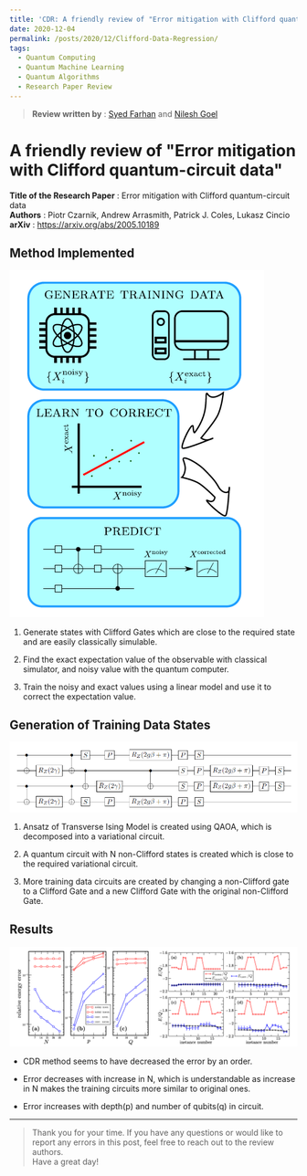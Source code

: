 ```yaml
---
title: 'CDR: A friendly review of "Error mitigation with Clifford quantum-circuit data"'
date: 2020-12-04
permalink: /posts/2020/12/Clifford-Data-Regression/
tags:
  - Quantum Computing
  - Quantum Machine Learning
  - Quantum Algorithms
  - Research Paper Review
---
```


> **Review written by** : [Syed Farhan](https://www.linkedin.com/in/syedfarhanahmad/) and [Nilesh Goel](https://www.linkedin.com/in/nilesh-goel/)  

# A friendly review of "Error mitigation with Clifford quantum-circuit data"

**Title of the Research Paper** : Error mitigation with Clifford quantum-circuit data  
**Authors** : Piotr Czarnik, Andrew Arrasmith, Patrick J. Coles, Lukasz Cincio  
**arXiv** : https://arxiv.org/abs/2005.10189  


## Method Implemented

![Method implemented](https://raw.githubusercontent.com/born-2learn/born-2learn.github.io/master/_posts/images/cdr/method-implementation.png)  

1. Generate states with Clifford Gates which are close to the required state and are easily classically simulable.
   
2. Find the exact expectation value of the observable with classical simulator, and noisy value with the quantum computer.
   
3. Train the noisy and exact values using a linear model and use it to correct the expectation value.

## Generation of Training Data States

![circuit](https://raw.githubusercontent.com/born-2learn/born-2learn.github.io/master/_posts/images/cdr/circuit.png)  

1. Ansatz of Transverse Ising Model is created using QAOA,
which is decomposed into a variational circuit.

2. A quantum circuit with N non-Clifford states is created which
is close to the required variational circuit.

3. More training data circuits are created by changing a
non-Clifford gate to a Clifford Gate and a new Clifford Gate
with the original non-Clifford Gate.  

## Results

![results](https://raw.githubusercontent.com/born-2learn/born-2learn.github.io/master/_posts/images/cdr/results.png)  

- CDR method seems to have decreased the
error by an order.

- Error decreases with increase in N, which is
understandable as increase in N makes the
training circuits more similar to original ones.

- Error increases with depth(p) and number of
qubits(q) in circuit.

---
> Thank you for your time. If you have any questions or would like to report any errors in this post, feel free to reach out to the review authors.  
> Have a great day!

